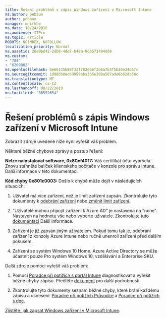 ```yaml
---
title: Řešení problémů s zápis Windows zařízení v Microsoft Intune
ms.author: pebaum
author: pebaum
manager: mnirkhe
ms.date: 10/24/2018
ms.audience: ITPro
ms.topic: article
ROBOTS: NOINDEX, NOFOLLOW
localization_priority: Normal
ms.assetid: 20e9bd42-2db0-4dd7-b480-966571494dd9
ms.custom:
- "784"
- "6200002"
ms.openlocfilehash: be66135b80f32f78266ef2b6a7b3f5b30e24d5fc
ms.sourcegitcommit: 1d98db8acb9959aba3b5e308a567ade6b62da56c
ms.translationtype: MT
ms.contentlocale: cs-CZ
ms.lasthandoff: 08/22/2019
ms.locfileid: "36559654"
---
```

# <a name="troubleshoot-issues-with-enrolling-windows-devices-in-microsoft-intune"></a>Řešení problémů s zápis Windows zařízení v Microsoft Intune

Zobrazit zdroje uvedené níže nyní vyřešit váš problém.
  
Některé běžné chybové zprávy a postup řešení:
  
 **Nelze nainstalovat software, 0x80cf4017:** Váš certifikát účtu vypršela. Znovu stáhněte balíček klientského počítače v konzole pro správu Intune. Další informace v této dokumentaci.
  
 **Kód chyby 0x801c0003:** Došlo k chybě může dojít v následujících situacích:
  
1. Uživatel má více zařízení, než je limit zařízení zapsán. Zkontrolujte tyto dokumenty k [odebrání zařízení](https://docs.microsoft.com/intune/devices-wipe) nebo [změnit limit zařízení](https://docs.microsoft.com/intune/enrollment-restrictions-set#set-device-limit-restrictions).

2. "Uživatelé mohou připojit zařízení k Azure AD" je nastavena na "none". Nastaven na hodnotu vše nebo vyberte uživatele. Zkontrolujte [tuto dokumentaci](https://docs.microsoft.com/azure/active-directory/device-management-azure-portal#configure-device-settings) Další informace.

3. Zařízení je již zapsán jiným uživatelem. Pokud tomu tak je, odebrání zařízení z konzoly Azure Intune nebo ručně unenroll zařízení před dalším pokusem.

4. Zařízení se systém Windows 10 Home. Azure Active Directory se může účastnit pouze Pro systém Windows 10, vzdělávání a Enterprise SKU.

Další zdroje pomoci vyřešit váš problém:
  
1. Pomocí [Poradce při potížích s portál Intune](https://devicemanagement.microsoft.com/#blade/Microsoft_Intune_DeviceSettings/TroubleshootBlade) diagnostikovat a vyřešit běžné chyby zápisu. Přečtěte [dokument](https://docs.microsoft.com/intune/help-desk-operators) pro další podrobnosti.

2. Zkontrolujte tyto dokumenty seznam běžné chyby, které brání každému zápisu a usnesení: [Poradce při potížích Průvodce](https://support.microsoft.com/help/4089533/troubleshooting-windows-device-enrollment-problems-in-microsoft-intune) a [Poradce při potížích s doc](https://docs.microsoft.com/intune-classic/troubleshoot/troubleshoot-device-enrollment-in-intune).

[Zjistěte, jak zapsat Windows zařízení v Microsoft Intune](https://docs.microsoft.com/intune/windows-enroll).
